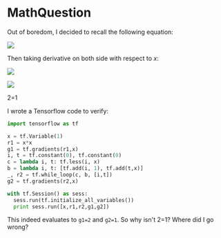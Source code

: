 # MathQuestion

Out of boredom, I decided to recall the following equation:

![](https://latex.codecogs.com/gif.latex?x^2=\underbrace{x&plus;x&plus;\cdots&plus;x}_{(x\text{&space;times})})

Then taking derivative on both side with respect to $x$:

![](https://latex.codecogs.com/gif.latex?\frac{d}{dx}x^2=\frac{d}{dx}[\underbrace{x&plus;x&plus;\cdots&plus;x}_{(x\text{&space;times})}])

![](https://latex.codecogs.com/gif.latex?2x=1&plus;1&plus;\cdots&plus;1=x)

2=1

I wrote a Tensorflow code to verify:

```python
import tensorflow as tf

x = tf.Variable(1)
r1 = x*x
g1 = tf.gradients(r1,x)
i, t = tf.constant(0), tf.constant(0)
c = lambda i, t: tf.less(i, x)
b = lambda i, t: [tf.add(i, 1), tf.add(t,x)]
_, r2 = tf.while_loop(c, b, [i,t])
g2 = tf.gradients(r2,x)

with tf.Session() as sess:
  sess.run(tf.initialize_all_variables())
  print sess.run([x,r1,r2,g1,g2])
```

This indeed evaluates to `g1=2` and `g2=1`. So why isn't 2=1? Where did I go wrong?
